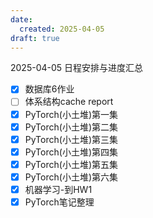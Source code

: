 ```yaml
---
date:
  created: 2025-04-05
draft: true
---
```


2025-04-05 日程安排与进度汇总
<!-- more -->

- [x] 数据库6作业
- [ ] 体系结构cache report
- [x] PyTorch(小土堆)第一集
- [x] PyTorch(小土堆)第二集
- [x] PyTorch(小土堆)第三集
- [x] PyTorch(小土堆)第四集
- [x] PyTorch(小土堆)第五集
- [x] PyTorch(小土堆)第六集
- [x] 机器学习-到HW1
- [x] PyTorch笔记整理
